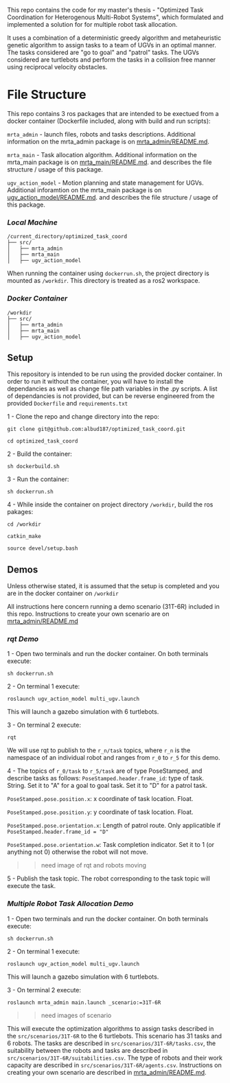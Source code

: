 This repo contains the code for my master's thesis - "Optimized Task Coordination for Heterogenous Multi-Robot Systems", which formulated and implemented a solution for for multiple robot task allocation.

It uses a combination of a deterministic greedy algorithm and metaheuristic genetic algorithm to assign tasks to a team of UGVs in an optimal manner. 
The tasks considered are "go to goal" and "patrol" tasks. The UGVs considered are turtlebots and perform the tasks in a collision free manner using reciprocal velocity obstacles.

# File Structure

This repo contains 3 ros packages that are intended to be exectued from a docker container (Dockerfile included, along with build and run scripts):

`mrta_admin` - launch files, robots and tasks descriptions. Additional information on the mrta_admin package is on [mrta_admin/README.md](https://github.com/albud187/optimized_task_coord/blob/main/src/mrta_admin/README.md).

`mrta_main` - Task allocation algorithm. Additional information on the mrta_main package is on [mrta_main/README.md](https://github.com/albud187/optimized_task_coord/blob/main/src/mrta_main/README.md). and describes the file structure / usage of this package.

`ugv_action_model` - Motion planning and state management for UGVs. Additional inforamtion on the mrta_main package is on [ugv_action_model/README.md](https://github.com/albud187/optimized_task_coord/blob/main/src/ugv_action_model/README.md). and describes the file structure / usage of this package.


### _**Local Machine**_
```
/current_directory/optimized_task_coord
├── src/
│   ├── mrta_admin
│   ├── mrta_main
│   ├── ugv_action_model

```

When running the container using `dockerrun.sh`, the project directory is mounted as `/workdir`. This directory is treated as a ros2 workspace.
### _**Docker Container**_
```
/workdir
├── src/
│   ├── mrta_admin
│   ├── mrta_main
│   ├── ugv_action_model
```

## Setup

This repository is intended to be run using the provided docker container. In order to run it without the container, you will have to install the dependancies as well as change file path variables in the .py scripts. A list of dependancies is not provided, but can be reverse engineered from the provided `Dockerfile` and `requirements.txt`

1 - Clone the repo and change directory into the repo:

`git clone git@github.com:albud187/optimized_task_coord.git`

`cd optimized_task_coord`

2 - Build the container:

`sh dockerbuild.sh`

3 - Run the container:

`sh dockerrun.sh`

4 - While inside the container on project directory `/workdir`, build the ros pakages:

`cd /workdir`

`catkin_make`

`source devel/setup.bash`

## Demos

Unless otherwise stated, it is assumed that the setup is completed and you are in the docker container on `/workdir`

All instructions here concern running a demo scenario (31T-6R) included in this repo. Instructions to create your own scenario are on [mrta_admin/README.md](https://github.com/albud187/optimized_task_coord/blob/main/src/mrta_admin/README.md)

### _**rqt Demo**_

1 - Open two terminals and run the docker container. On both terminals execute:

`sh dockerrun.sh`

2 - On terminal 1 execute:

`roslaunch ugv_action_model multi_ugv.launch`

This will launch a gazebo simulation with 6 turtlebots.

3 - On terminal 2 execute:

`rqt`

We will use rqt to publish to the `r_n/task` topics, where `r_n` is the namespace of an individual robot and ranges from `r_0` to `r_5` for this demo.

4 - The topics of `r_0/task` to `r_5/task` are of type PoseStamped, and describe tasks as follows:
`PoseStamped.header.frame_id`: type of task. String. Set it to "A" for a goal to goal task. Set it to "D" for a patrol task.

`PoseStamped.pose.position.x`: x coordinate of task location. Float.

`PoseStamped.pose.position.y`: y coordinate of task location. Float.

`PoseStamped.pose.orientation.x`: Length of patrol route. Only applicatible if `PoseStamped.header.frame_id = "D"`

`PoseStamped.pose.orientation.w`: Task completion indicator. Set it to 1 (or anything not 0) otherwise the robot will not move.

>>need image of rqt and robots moving

5 - Publish the task topic. The robot corresponding to the task topic will execute the task.


### _**Multiple Robot Task Allocation Demo**_

1 - Open two terminals and run the docker container. On both terminals execute:

`sh dockerrun.sh`

2 - On terminal 1 execute:

`roslaunch ugv_action_model multi_ugv.launch`

This will launch a gazebo simulation with 6 turtlebots.

3 - On terminal 2 execute:

`roslaunch mrta_admin main.launch _scenario:=31T-6R`

>>need images of scenario


This will execute the optimization algorithms to assign tasks described in the `src/scenarios/31T-6R` to the 6 turtlebots. This scenario has 31 tasks and 6 robots. The tasks are described in `src/scenarios/31T-6R/tasks.csv`, the suitability between the robots and tasks are described in `src/scenarios/31T-6R/suitabilities.csv`. The type of robots and their work capacity are described in `src/scenarios/31T-6R/agents.csv`. Instructions on creating your own scenario are described in [mrta_admin/README.md](https://github.com/albud187/optimized_task_coord/blob/main/src/mrta_admin/README.md).

